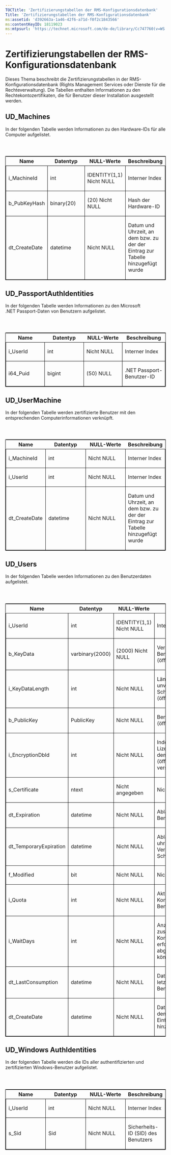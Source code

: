 ```yaml
---
TOCTitle: 'Zertifizierungstabellen der RMS-Konfigurationsdatenbank'
Title: 'Zertifizierungstabellen der RMS-Konfigurationsdatenbank'
ms:assetid: 'd392663a-1a46-42f6-a71d-f0f2c1843566'
ms:contentKeyID: 18119023
ms:mtpsurl: 'https://technet.microsoft.com/de-de/library/Cc747760(v=WS.10)'
---
```


Zertifizierungstabellen der RMS-Konfigurationsdatenbank
=======================================================

Dieses Thema beschreibt die Zertifizierungstabellen in der RMS-Konfigurationsdatenbank (Rights Management Services oder Dienste für die Rechteverwaltung). Die Tabellen enthalten Informationen zu den Rechtekontozertifikaten, die für Benutzer dieser Installation ausgestellt werden.

UD\_Machines
------------

In der folgenden Tabelle werden Informationen zu den Hardware-IDs für alle Computer aufgelistet.

###  

<p> </p>
<table style="border:1px solid black;">
<colgroup>
<col width="25%" />
<col width="25%" />
<col width="25%" />
<col width="25%" />
</colgroup>
<thead>
<tr class="header">
<th>Name</th>
<th>Datentyp</th>
<th>NULL-Werte</th>
<th>Beschreibung</th>
</tr>
</thead>
<tbody>
<tr class="odd">
<td style="border:1px solid black;"><p>i_MachineId</p></td>
<td style="border:1px solid black;"><p>int</p></td>
<td style="border:1px solid black;"><p>IDENTITY(1,1) Nicht NULL</p></td>
<td style="border:1px solid black;"><p>Interner Index</p></td>
</tr>
<tr class="even">
<td style="border:1px solid black;"><p>b_PubKeyHash</p></td>
<td style="border:1px solid black;"><p>binary(20)</p></td>
<td style="border:1px solid black;"><p>(20) Nicht NULL</p></td>
<td style="border:1px solid black;"><p>Hash der Hardware-ID</p></td>
</tr>
<tr class="odd">
<td style="border:1px solid black;"><p>dt_CreateDate</p></td>
<td style="border:1px solid black;"><p>datetime</p></td>
<td style="border:1px solid black;"><p>Nicht NULL</p></td>
<td style="border:1px solid black;"><p>Datum und Uhrzeit, an dem bzw. zu der der Eintrag zur Tabelle hinzugefügt wurde</p></td>
</tr>
</tbody>
</table>
  
UD\_PassportAuthIdentities  
--------------------------
  
In der folgenden Tabelle werden Informationen zu den Microsoft .NET Passport-Daten von Benutzern aufgelistet.
  
###  

<p> </p>
<table style="border:1px solid black;">
<colgroup>
<col width="25%" />
<col width="25%" />
<col width="25%" />
<col width="25%" />
</colgroup>
<thead>
<tr class="header">
<th>Name</th>
<th>Datentyp</th>
<th>NULL-Werte</th>
<th>Beschreibung</th>
</tr>
</thead>
<tbody>
<tr class="odd">
<td style="border:1px solid black;"><p>i_UserId</p></td>
<td style="border:1px solid black;"><p>int</p></td>
<td style="border:1px solid black;"><p>Nicht NULL</p></td>
<td style="border:1px solid black;"><p>Interner Index</p></td>
</tr>
<tr class="even">
<td style="border:1px solid black;"><p>i64_Puid</p></td>
<td style="border:1px solid black;"><p>bigint</p></td>
<td style="border:1px solid black;"><p>(50) NULL</p></td>
<td style="border:1px solid black;"><p>.NET Passport-Benutzer-ID</p></td>
</tr>
</tbody>
</table>
  
UD\_UserMachine  
---------------
  
In der folgenden Tabelle werden zertifizierte Benutzer mit den entsprechenden Computerinformationen verknüpft.
  
###  

<p> </p>
<table style="border:1px solid black;">
<colgroup>
<col width="25%" />
<col width="25%" />
<col width="25%" />
<col width="25%" />
</colgroup>
<thead>
<tr class="header">
<th>Name</th>
<th>Datentyp</th>
<th>NULL-Werte</th>
<th>Beschreibung</th>
</tr>
</thead>
<tbody>
<tr class="odd">
<td style="border:1px solid black;"><p>i_MachineId</p></td>
<td style="border:1px solid black;"><p>int</p></td>
<td style="border:1px solid black;"><p>Nicht NULL</p></td>
<td style="border:1px solid black;"><p>Interner Index</p></td>
</tr>
<tr class="even">
<td style="border:1px solid black;"><p>i_UserId</p></td>
<td style="border:1px solid black;"><p>int</p></td>
<td style="border:1px solid black;"><p>Nicht NULL</p></td>
<td style="border:1px solid black;"><p>Interner Index</p></td>
</tr>
<tr class="odd">
<td style="border:1px solid black;"><p>dt_CreateDate</p></td>
<td style="border:1px solid black;"><p>datetime</p></td>
<td style="border:1px solid black;"><p>Nicht NULL</p></td>
<td style="border:1px solid black;"><p>Datum und Uhrzeit, an dem bzw. zu der der Eintrag zur Tabelle hinzugefügt wurde</p></td>
</tr>
</tbody>
</table>
  
UD\_Users  
---------
  
In der folgenden Tabelle werden Informationen zu den Benutzerdaten aufgelistet.
  
###  

<p> </p>
<table style="border:1px solid black;">
<colgroup>
<col width="25%" />
<col width="25%" />
<col width="25%" />
<col width="25%" />
</colgroup>
<thead>
<tr class="header">
<th>Name</th>
<th>Datentyp</th>
<th>NULL-Werte</th>
<th>Beschreibung</th>
</tr>
</thead>
<tbody>
<tr class="odd">
<td style="border:1px solid black;"><p>i_UserId</p></td>
<td style="border:1px solid black;"><p>int</p></td>
<td style="border:1px solid black;"><p>IDENTITY(1,1) Nicht NULL</p></td>
<td style="border:1px solid black;"><p>Interner Index</p></td>
</tr>
<tr class="even">
<td style="border:1px solid black;"><p>b_KeyData</p></td>
<td style="border:1px solid black;"><p>varbinary(2000)</p></td>
<td style="border:1px solid black;"><p>(2000) Nicht NULL</p></td>
<td style="border:1px solid black;"><p>Verschlüsselter Benutzerschlüssel (öffentlich/privat)</p></td>
</tr>
<tr class="odd">
<td style="border:1px solid black;"><p>i_KeyDataLength</p></td>
<td style="border:1px solid black;"><p>int</p></td>
<td style="border:1px solid black;"><p>Nicht NULL</p></td>
<td style="border:1px solid black;"><p>Länge des unverschlüsselten Schlüssels (öffentlich/privat)</p></td>
</tr>
<tr class="even">
<td style="border:1px solid black;"><p>b_PublicKey</p></td>
<td style="border:1px solid black;"><p>PublicKey</p></td>
<td style="border:1px solid black;"><p>Nicht NULL</p></td>
<td style="border:1px solid black;"><p>Benutzerschlüssel (öffentlich)</p></td>
</tr>
<tr class="odd">
<td style="border:1px solid black;"><p>i_EncryptionDbId</p></td>
<td style="border:1px solid black;"><p>int</p></td>
<td style="border:1px solid black;"><p>Nicht NULL</p></td>
<td style="border:1px solid black;"><p>Index zum Lizenzgeberzertifikat, mit dem das Schlüsselpaar (öffentlich/privat) verschlüsselt wird</p></td>
</tr>
<tr class="even">
<td style="border:1px solid black;"><p>s_Certificate</p></td>
<td style="border:1px solid black;"><p>ntext</p></td>
<td style="border:1px solid black;"><p>Nicht angegeben</p></td>
<td style="border:1px solid black;"><p>Nicht verwendet</p></td>
</tr>
<tr class="odd">
<td style="border:1px solid black;"><p>dt_Expiration</p></td>
<td style="border:1px solid black;"><p>datetime</p></td>
<td style="border:1px solid black;"><p>Nicht NULL</p></td>
<td style="border:1px solid black;"><p>Ablaufdatum des Benutzerschlüssels</p></td>
</tr>
<tr class="even">
<td style="border:1px solid black;"><p>dt_TemporaryExpiration</p></td>
<td style="border:1px solid black;"><p>datetime</p></td>
<td style="border:1px solid black;"><p>Nicht NULL</p></td>
<td style="border:1px solid black;"><p>Ablaufdatum und -uhrzeit für die temporäre Verwendung des Schlüssels</p></td>
</tr>
<tr class="odd">
<td style="border:1px solid black;"><p>f_Modified</p></td>
<td style="border:1px solid black;"><p>bit</p></td>
<td style="border:1px solid black;"><p>Nicht NULL</p></td>
<td style="border:1px solid black;"><p>Nicht verwendet</p></td>
</tr>
<tr class="even">
<td style="border:1px solid black;"><p>i_Quota</p></td>
<td style="border:1px solid black;"><p>int</p></td>
<td style="border:1px solid black;"><p>Nicht NULL</p></td>
<td style="border:1px solid black;"><p>Aktuelle Kontingentebene für den Benutzer</p></td>
</tr>
<tr class="odd">
<td style="border:1px solid black;"><p>i_WaitDays</p></td>
<td style="border:1px solid black;"><p>int</p></td>
<td style="border:1px solid black;"><p>Nicht NULL</p></td>
<td style="border:1px solid black;"><p>Anzahl von Tagen, bevor zusätzliche Kontingentanforderungen erfolgreich abgeschlossen werden können</p></td>
</tr>
<tr class="even">
<td style="border:1px solid black;"><p>dt_LastConsumption</p></td>
<td style="border:1px solid black;"><p>datetime</p></td>
<td style="border:1px solid black;"><p>Nicht NULL</p></td>
<td style="border:1px solid black;"><p>Datum und Uhrzeit der letzten zusätzlichen Benutzerzertifizierung</p></td>
</tr>
<tr class="odd">
<td style="border:1px solid black;"><p>dt_CreateDate</p></td>
<td style="border:1px solid black;"><p>datetime</p></td>
<td style="border:1px solid black;"><p>Nicht NULL</p></td>
<td style="border:1px solid black;"><p>Datum und Uhrzeit, an dem bzw. zu der der Eintrag zur Tabelle hinzugefügt wurde</p></td>
</tr>
</tbody>
</table>
  
UD\_Windows AuthIdentities  
--------------------------
  
In der folgenden Tabelle werden die IDs aller authentifizierten und zertifizierten Windows-Benutzer aufgelistet.
  
###  

<p> </p>
<table style="border:1px solid black;">
<colgroup>
<col width="25%" />
<col width="25%" />
<col width="25%" />
<col width="25%" />
</colgroup>
<thead>
<tr class="header">
<th>Name</th>
<th>Datentyp</th>
<th>NULL-Werte</th>
<th>Beschreibung</th>
</tr>
</thead>
<tbody>
<tr class="odd">
<td style="border:1px solid black;"><p>i_UserId</p></td>
<td style="border:1px solid black;"><p>int</p></td>
<td style="border:1px solid black;"><p>Nicht NULL</p></td>
<td style="border:1px solid black;"><p>Interner Index</p></td>
</tr>
<tr class="even">
<td style="border:1px solid black;"><p>s_Sid</p></td>
<td style="border:1px solid black;"><p>Sid</p></td>
<td style="border:1px solid black;"><p>Nicht NULL</p></td>
<td style="border:1px solid black;"><p>Sicherheits-ID (SID) des Benutzers</p></td>
</tr>
</tbody>
</table>
